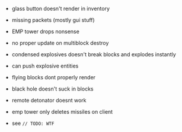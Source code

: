 - glass button doesn't render in inventory
- missing packets (mostly gui stuff)
- EMP tower drops nonsense
- no proper update on multiblock destroy
- condensed explosives doesn't break blocks and explodes instantly
- can push explosive entities
- flying blocks dont properly render
- black hole doesn't suck in blocks
- remote detonator doesnt work
- emp tower only deletes missiles on client

- see `// TODO: WTF`
